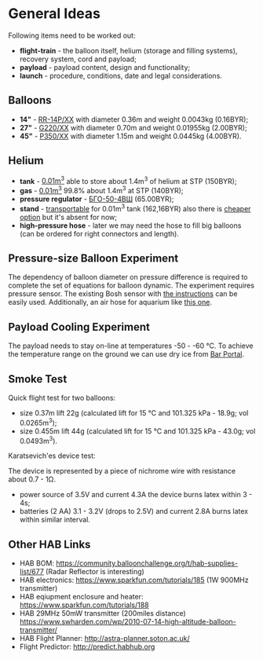 # General Ideas

Following items need to be worked out:
- **flight-train** - the balloon itself, helium (storage and filling systems), recovery system, cord and payload;
- **payload** - payload content, design and functionality;
- **launch** - procedure, conditions, date and legal considerations.

## Balloons
- **14"** - [RR-14P/XX](http://shar.by/catalog/rr-14p-04-pastel-oranzhevyj) with diameter 0.36m and weight 0.0043kg (0.16BYR);
- **27"** - [G220/XX](http://shar.by/catalog/g220-14-pastel-chyornyj) with diameter 0.70m and weight 0.01955kg (2.00BYR);
- **45"** - [P350/XX](http://shar.by/catalog/p-350-002-olimpijskij-pastel-ekstra) with diameter 1.15m and weight 0.0445kg (4.00BYR).

## Helium
- **tank** - [0.01m<sup>3</sup>](http://shar.by/catalog/ballon-gelievyj-10l) able to store about 1.4m<sup>3</sup> of helium at STP (150BYR);
- **gas** - [0.01m<sup>3</sup>](http://shar.by/catalog/gelij-10-litrov) 99.8% about 1.4m<sup>3</sup> at STP (140BYR);
- **pressure regulator** - [БГО-50-4ВШ](https://shop.oliver.by/cat3/gazovaya-svarka/kopiya-reduktor-aczetilenovyij-s-manometrom-kitaj.html) (65.00BYR);
- **stand** - [transportable](http://donballon.by/product/telezhka-podstavka-dlya-ballona-10l/) for 0.01m<sup>3</sup> tank (162,16BYR) also there is [cheaper option](http://donballon.by/product/podstavka-pod-ballon-10-litrov/) but it's absent for now;
- **high-pressure hose** - later we may need the hose to fill big balloons (can be ordered for right connectors and length).

## Pressure-size Balloon Experiment
The dependency of balloon diameter on pressure difference is required to complete the set of equations for balloon dynamic. The experiment requires pressure sensor. The existing Bosh sensor with [the instructions](http://faradaysclub.com/?p=1325) can be easily used. Additionally, an air hose for aquarium like [this one](https://garfield.by/catalog/akvariumistika/aeratsiya/komplektuyushchie/boyu-rt-shlang.html).

## Payload Cooling Experiment
The payload needs to stay on-line at temperatures -50 - -60 &deg;C. To achieve the temperature range on the ground we can use dry ice from [Bar Portal](http://shop.barportal.by/siropi-pyure-i-kokteylnie-komponenti/ice/dry-ice/).

## Smoke Test

Quick flight test for two balloons:
- size 0.37m lift 22g (calculated lift for 15 &deg;C and 101.325 kPa - 18.9g; vol 0.0265m<sup>3</sup>);
- size 0.455m lift 44g (calculated lift for 15 &deg;C and 101.325 kPa - 43.0g; vol 0.0493m<sup>3</sup>).

Karatsevich'es device test:

The device is represented by a piece of nichrome wire with resistance about 0.7 - 1&#x3a9;.
- power source of 3.5V and current 4.3A the device burns latex within 3 - 4s;
- batteries (2 AA) 3.1 - 3.2V (drops to 2.5V) and current 2.8A burns latex within similar interval.

## Other HAB Links
- HAB BOM: https://community.balloonchallenge.org/t/hab-supplies-list/677 (Radar Reflector is interesting)
- HAB electronics: https://www.sparkfun.com/tutorials/185 (1W 900MHz transmitter)
- HAB eqiupment enclosure and heater: https://www.sparkfun.com/tutorials/188
- HAB 29MHz 50mW transmitter (200miles distance) https://www.swharden.com/wp/2010-07-14-high-altitude-balloon-transmitter/
- HAB Flight Planner: http://astra-planner.soton.ac.uk/
- Flight Predictor: http://predict.habhub.org
